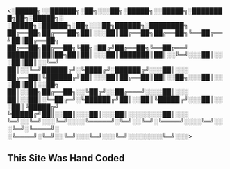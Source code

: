 # 
<░█████╗░░██████╗░██╗░░░██╗░█████╗░░█████╗░████████╗██╗░█████╗░  ░█████╗░██████╗░██╗░░░██╗██████╗░████████╗
██╔══██╗██╔═══██╗██║░░░██║██╔══██╗██╔══██╗╚══██╔══╝██║██╔══██╗  ██╔══██╗██╔══██╗╚██╗░██╔╝██╔══██╗╚══██╔══╝
███████║██║██╗██║██║░░░██║███████║██║░░╚═╝░░░██║░░░██║██║░░╚═╝  ██║░░╚═╝██████╔╝░╚████╔╝░██████╔╝░░░██║░░░
██╔══██║╚██████╔╝██║░░░██║██╔══██║██║░░██╗░░░██║░░░██║██║░░██╗  ██║░░██╗██╔══██╗░░╚██╔╝░░██╔═══╝░░░░██║░░░
██║░░██║░╚═██╔═╝░╚██████╔╝██║░░██║╚█████╔╝░░░██║░░░██║╚█████╔╝  ╚█████╔╝██║░░██║░░░██║░░░██║░░░░░░░░██║░░░
╚═╝░░╚═╝░░░╚═╝░░░░╚═════╝░╚═╝░░╚═╝░╚════╝░░░░╚═╝░░░╚═╝░╚════╝░  ░╚════╝░╚═╝░░╚═╝░░░╚═╝░░░╚═╝░░░░░░░░╚═╝░░░>

## This Site Was Hand Coded
